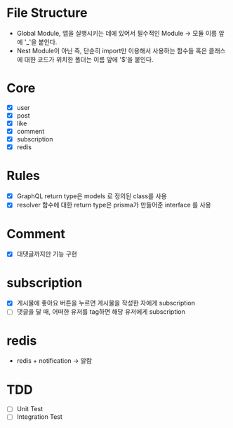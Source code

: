 # File Structure

- Global Module, 앱을 실행시키는 데에 있어서 필수적인 Module -> 모듈 이름 앞에 '\_'을 붙인다.
- Nest Module이 아닌 즉, 단순히 import만 이용해서 사용하는 함수들 혹은 클래스에 대한 코드가 위치한 폴더는 이름 앞에 '\$'을 붙인다.

# Core

- [x] user
- [x] post
- [x] like
- [x] comment
- [x] subscription
- [x] redis

# Rules

- [x] GraphQL return type은 models 로 정의된 class를 사용
- [x] resolver 함수에 대한 return type은 prisma가 만들어준 interface 를 사용

# Comment

- [x] 대댓글까지만 기능 구현

# subscription

- [x] 게시물에 좋아요 버튼을 누르면 게시물을 작성한 자에게 subscription
- [ ] 댓글을 달 때, 어떠한 유저를 tag하면 해당 유저에게 subscription

# redis

- redis + notification -> 알람

# TDD

- [ ] Unit Test
- [ ] Integration Test
